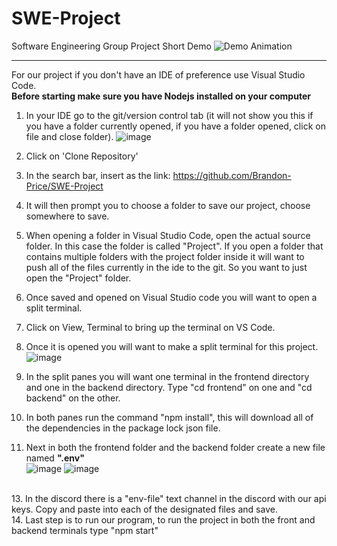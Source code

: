 # SWE-Project
Software Engineering Group Project
Short Demo
![Demo Animation](../assets/demo.gif?raw=true)

-----------------------------------
For our project if you don't have an IDE of preference use Visual Studio Code. <br/>
**Before starting make sure you have Nodejs installed on your computer** 

1. In your IDE go to the git/version control tab (it will not show you this if you have a folder currently opened, if you have a folder opened, click on file and close folder).
![image](https://github.com/Brandon-Price/SWE-Project/assets/90214909/dc9ea9c5-62ce-4f76-89c5-ef0d49bd88d0)

3. Click on 'Clone Repository'
4. In the search bar, insert as the link: https://github.com/Brandon-Price/SWE-Project
5. It will then prompt you to choose a folder to save our project, choose somewhere to save.
6. When opening a folder in Visual Studio Code, open the actual source folder. In this case the folder is called "Project". If you open a folder that contains multiple folders with the project folder inside it will want to push all of the files currently in the ide to the git. So you want to just open the "Project" folder.
7. Once saved and opened on Visual Studio code you will want to open a split terminal.
8. Click on View, Terminal to bring up the terminal on VS Code.
9. Once it is opened you will want to make a split terminal for this project.
![image](https://github.com/Brandon-Price/SWE-Project/assets/90214909/b174af75-8e41-4119-9779-1e3817d11ffe)

10. In the split panes you will want one terminal in the frontend directory and one in the backend directory. Type "cd frontend" on one and "cd backend" on the other.
11. In both panes run the command "npm install", this will download all of the dependencies in the package lock json file.
12. Next in both the frontend folder and the backend folder create a new file named **".env"** <br/>
![image](https://github.com/Brandon-Price/SWE-Project/assets/90214909/cbdb4626-508f-4e11-b5a1-a2cf2ec7bec1)
![image](https://github.com/Brandon-Price/SWE-Project/assets/90214909/424e429d-a2fc-4bb5-b084-2236a8dcd660)
<br/>
13. In the discord there is a "env-file" text channel in the discord with our api keys. Copy and paste into each of the designated files and save. <br/>
14. Last step is to run our program, to run the project in both the front and backend terminals type "npm start"






